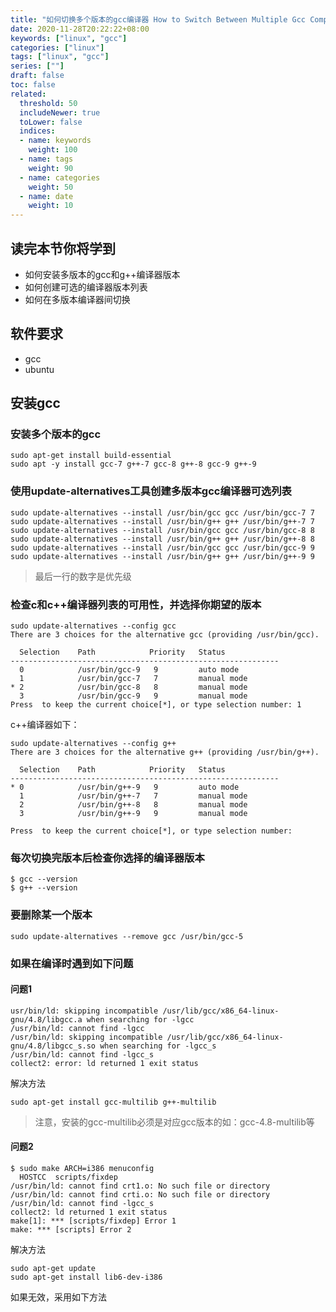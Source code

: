 ```yaml
---
title: "如何切换多个版本的gcc编译器 How to Switch Between Multiple Gcc Compiler Versions"
date: 2020-11-28T20:22:22+08:00
keywords: ["linux", "gcc"]
categories: ["linux"]
tags: ["linux", "gcc"]
series: [""]
draft: false
toc: false
related:
  threshold: 50
  includeNewer: true
  toLower: false
  indices:
  - name: keywords
    weight: 100
  - name: tags
    weight: 90
  - name: categories
    weight: 50
  - name: date
    weight: 10
---
```



## 读完本节你将学到
- 如何安装多版本的gcc和g++编译器版本
- 如何创建可选的编译器版本列表
- 如何在多版本编译器间切换

## 软件要求
- gcc
- ubuntu

## 安装gcc
### 安装多个版本的gcc
```shell script
sudo apt-get install build-essential
sudo apt -y install gcc-7 g++-7 gcc-8 g++-8 gcc-9 g++-9
```

### 使用update-alternatives工具创建多版本gcc编译器可选列表
```shell script
sudo update-alternatives --install /usr/bin/gcc gcc /usr/bin/gcc-7 7
sudo update-alternatives --install /usr/bin/g++ g++ /usr/bin/g++-7 7
sudo update-alternatives --install /usr/bin/gcc gcc /usr/bin/gcc-8 8
sudo update-alternatives --install /usr/bin/g++ g++ /usr/bin/g++-8 8
sudo update-alternatives --install /usr/bin/gcc gcc /usr/bin/gcc-9 9
sudo update-alternatives --install /usr/bin/g++ g++ /usr/bin/g++-9 9
```
> 最后一行的数字是优先级

### 检查c和c++编译器列表的可用性，并选择你期望的版本
```shell script
sudo update-alternatives --config gcc
There are 3 choices for the alternative gcc (providing /usr/bin/gcc).

  Selection    Path            Priority   Status
------------------------------------------------------------
  0            /usr/bin/gcc-9   9         auto mode
  1            /usr/bin/gcc-7   7         manual mode
* 2            /usr/bin/gcc-8   8         manual mode
  3            /usr/bin/gcc-9   9         manual mode
Press  to keep the current choice[*], or type selection number: 1
```
c++编译器如下：
```shell script
sudo update-alternatives --config g++
There are 3 choices for the alternative g++ (providing /usr/bin/g++).

  Selection    Path            Priority   Status
------------------------------------------------------------
* 0            /usr/bin/g++-9   9         auto mode
  1            /usr/bin/g++-7   7         manual mode
  2            /usr/bin/g++-8   8         manual mode
  3            /usr/bin/g++-9   9         manual mode

Press  to keep the current choice[*], or type selection number:
```

### 每次切换完版本后检查你选择的编译器版本
```shell script
$ gcc --version
$ g++ --version
```

### 要删除某一个版本
```shell script
sudo update-alternatives --remove gcc /usr/bin/gcc-5
```

### 如果在编译时遇到如下问题

#### 问题1
```shell script
usr/bin/ld: skipping incompatible /usr/lib/gcc/x86_64-linux-gnu/4.8/libgcc.a when searching for -lgcc
/usr/bin/ld: cannot find -lgcc
/usr/bin/ld: skipping incompatible /usr/lib/gcc/x86_64-linux-gnu/4.8/libgcc_s.so when searching for -lgcc_s
/usr/bin/ld: cannot find -lgcc_s
collect2: error: ld returned 1 exit status
```
解决方法
```shell script
sudo apt-get install gcc-multilib g++-multilib
```
> 注意，安装的gcc-multilib必须是对应gcc版本的如：gcc-4.8-multilib等

#### 问题2
```shell script
$ sudo make ARCH=i386 menuconfig
  HOSTCC  scripts/fixdep
/usr/bin/ld: cannot find crt1.o: No such file or directory
/usr/bin/ld: cannot find crti.o: No such file or directory
/usr/bin/ld: cannot find -lgcc_s
collect2: ld returned 1 exit status
make[1]: *** [scripts/fixdep] Error 1
make: *** [scripts] Error 2
```
解决方法
```shell script
sudo apt-get update
sudo apt-get install lib6-dev-i386
```
如果无效，采用如下方法
```shell script

```
